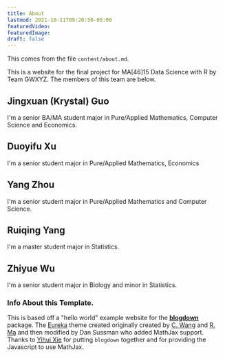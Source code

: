 ```yaml
---
title: About
lastmod: 2021-10-11T09:20:50-05:00
featuredVideo:
featuredImage:
draft: false
---
```


This comes from the file `content/about.md`.

This is a website for the final project for MA[46]15 Data Science with R by Team GWXYZ.
The members of this team are below.


## Jingxuan (Krystal) Guo
I'm a senior BA/MA student major in Pure/Applied Mathematics, Computer Science and Economics.

## Duoyifu Xu
I'm a senior student major in Pure/Applied Mathematics, Economics

## Yang Zhou
I'm a senior student major in Pure/Applied Mathematics and Computer Science.

## Ruiqing Yang
I'm a master student major in Statistics.

## Zhiyue Wu
I'm a senior student major in Biology and minor in Statistics.

<!-- Please leave in the information below -->

### Info About this Template.

This is based off a "hello world" example website for the [**blogdown**](https://github.com/rstudio/blogdown) package. The [Eureka](https://www.wangchucheng.com/en/docs/eureka/) theme created originally created by  [C. Wang](https://www.wangchucheng.com/zh/) and [R. Ma](https://www.ruiqima.com/zh/) and then modified by Dan Sussman who added MathJax support. Thanks to [Yihui Xie](https://github.com/yihui/) for putting `blogdown` together and for providing the Javascript to use MathJax.
